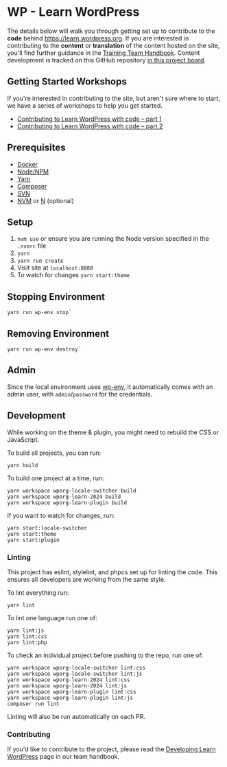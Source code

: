 # WP - Learn WordPress

The details below will walk you through getting set up to contribute to the **code** behind https://learn.wordpress.org. If you are interested in contributing to the **content** or **translation** of the content hosted on the site, you'll find further guidance in the [Training Team Handbook](https://make.wordpress.org/training/handbook/). Content development is tracked on this GitHub repository [in this project board](https://github.com/orgs/WordPress/projects/33/views/1).

## Getting Started Workshops
If you're interested in contributing to the site, but aren't sure where to start, we have a series of workshops to help you get started. 
- [Contributing to Learn WordPress with code – part 1](https://www.youtube.com/watch?v=3KU0Vdn5_6g)
- [Contributing to Learn WordPress with code – part 2](https://www.youtube.com/watch?v=3Rx2KoZToZk)

## Prerequisites
- [Docker](https://docs.docker.com/get-docker/)
- [Node/NPM](https://nodejs.org/en/download/)
- [Yarn](https://www.npmjs.com/package/yarn)
- [Composer](https://getcomposer.org/download/)
- [SVN](https://subversion.apache.org/packages.html)
- [NVM](https://github.com/nvm-sh/nvm) or [N](https://github.com/tj/n) (optional)

## Setup
1. `nvm use` or ensure you are running the Node version specified in the `.nvmrc` file
2. `yarn`
3. `yarn run create`
4. Visit site at `localhost:8888`
5. To watch for changes `yarn start:theme`

## Stopping Environment

	yarn run wp-env stop`

## Removing Environment

	yarn run wp-env destroy`

## Admin

Since the local environment uses [wp-env](https://developer.wordpress.org/block-editor/reference-guides/packages/packages-env/), it automatically comes with an admin user, with `admin`/`password` for the credentials.

## Development

While working on the theme & plugin, you might need to rebuild the CSS or JavaScript.

To build all projects, you can run:

	yarn build

To build one project at a time, run:

	yarn workspace wporg-locale-switcher build
	yarn workspace wporg-learn-2024 build
	yarn workspace wporg-learn-plugin build

If you want to watch for changes, run:

	yarn start:locale-switcher
	yarn start:theme
	yarn start:plugin

### Linting

This project has eslint, stylelint, and phpcs set up for linting the code. This ensures all developers are working from the same style.

To lint everything run:

	yarn lint

To lint one language run one of:

	yarn lint:js
	yarn lint:css
	yarn lint:php

To check an individual project before pushing to the repo, run one of:

	yarn workspace wporg-locale-switcher lint:css
	yarn workspace wporg-locale-switcher lint:js
	yarn workspace wporg-learn-2024 lint:css
	yarn workspace wporg-learn-2024 lint:js
	yarn workspace wporg-learn-plugin lint:css
	yarn workspace wporg-learn-plugin lint:js
	composer run lint

Linting will also be run automatically on each PR.

### Contributing

If you'd like to contribute to the project, please read the [Developing Learn WordPress](https://make.wordpress.org/training/handbook/training-team-how-to-guides/developing-learn-wordpress/) page in our team handbook. 
